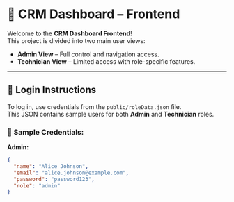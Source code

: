 # 🚀 CRM Dashboard – Frontend

Welcome to the **CRM Dashboard Frontend**!  
This project is divided into two main user views:

- **Admin View** – Full control and navigation access.
- **Technician View** – Limited access with role-specific features.

---

## 🔐 Login Instructions

To log in, use credentials from the `public/roleData.json` file.  
This JSON contains sample users for both **Admin** and **Technician** roles.

### 🔑 Sample Credentials:

**Admin:**
```json
{
  "name": "Alice Johnson",
  "email": "alice.johnson@example.com",
  "password": "password123",
  "role": "admin"
}


